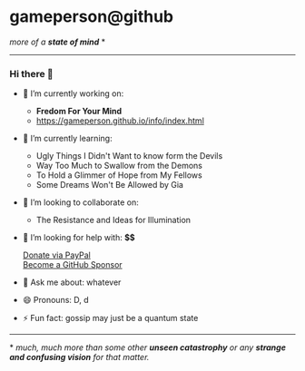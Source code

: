 # gameperson@github

*more of a **state of mind*** &ast;

---

### Hi there 👋
- 🔭 I’m currently working on:
  - **Fredom For Your Mind**
  -  https://gameperson.github.io/info/index.html

- 🌱 I’m currently learning:
  - Ugly Things I Didn't Want to know form the Devils
  - Way Too Much to Swallow from the Demons
  - To Hold a Glimmer of Hope from My Fellows
  - Some Dreams Won't Be Allowed by Gia

- 👯 I’m looking to collaborate on:
  - The Resistance and Ideas for Illumination
  
- 🤔 I’m looking for help with: **$$**
 
  [Donate via PayPal](https://www.paypal.biz/gameperson)  
  [Become a GitHub Sponsor](https://github.com/sponsors/gameperson)

- 💬 Ask me about: whatever
- 😄 Pronouns: D, d
- ⚡ Fun fact: gossip may just be a quantum state

---

 &ast; *much, much more than some other **unseen catastrophy** or any **strange and confusing vision** for that matter.*
